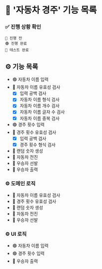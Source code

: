 # 🚗 '자동차 경주' 기능 목록

### ✅ 진행 상황 확인

```
🔴 진행 전
🟢 진행 완료
🔵 테스트 완료
```

## ⚙️ 기능 목록

- 🟢 자동차 이름 입력
- 🔵 자동차 이름 유효성 검사
  - [x] 입력 공백 검사
  - [x] 자동차 이름 형식 검사
  - [x] 자동차 이름 개수 검사
  - [x] 자동차 이름 글자 수 검사
  - [x] 자동차 이름 중복 검사
- 🟢 경주 횟수 입력
- 🔵 경주 횟수 유효성 검사
  - [x] 입력 공백 검사
  - [x] 경주 횟수 형식 검사
- 🔵 랜덤 숫자 생성
- 🔴 자동차 전진
- 🔴 우승자 선발
- 🔴 우승자 출력

### ⚙️ 도메인 로직

- 🔵 자동차 이름 유효성 검사
- 🔵 경주 횟수 유효성 검사
- 🔵 랜덤 숫자 생성
- 🔴 자동차 전진
- 🔴 우승자 선발

### ⚙️ UI 로직

- 🟢 자동차 이름 입력
- 🟢 경주 횟수 입력
- 🔴 우승자 출력
